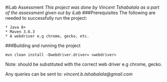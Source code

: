 #iLab Assessment
_This project was done by Vincent Tshabalala as a part of the assessment given out by iLab_
###Prerequisites
 The following are needed to successfully run the project:   
    
    * Java 8+  
    * Maven 3.6.3  
    * A webdriver e.g chrome, gecko, etc.
###Building and running the project

    mvn clean install -Dwebdriver.driver= <webdriver>   
Note: <webdriver> should be substituted with the correct web driver e.g chrome, gecko. 

Any queries can be sent to: _vincent.b.tshabalala@gmail.com_